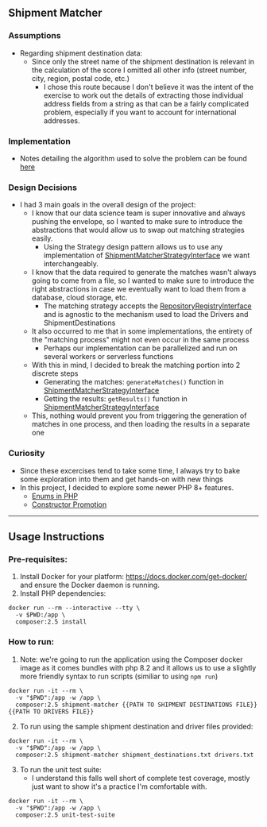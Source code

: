 ## Shipment Matcher

### Assumptions
- Regarding shipment destination data:
    - Since only the street name of the shipment destination is relevant in the calculation of the score I omitted
      all other info (street number, city, region, postal code, etc.)
        - I chose this route because I don't believe it was the intent of the exercise to work out the details of extracting
          those individual address fields from a string as that can be a fairly complicated problem, especially if you want to account
          for international addresses.

### Implementation
- Notes detailing the algorithm used to solve the problem can be found [here](src/Shipment/ShipmentMatcher/Matcher/Strategy/SuitabilityScore/README.md)

### Design Decisions
- I had 3 main goals in the overall design of the project:
  - I know that our data science team is super innovative and always pushing the envelope, so I wanted to make sure 
to introduce the abstractions that would allow us to swap out matching strategies easily.
    - Using the Strategy design pattern allows us to use any implementation of [ShipmentMatcherStrategyInterface](src/Shipment/ShipmentMatcher/Matcher/Strategy/ShipmentMatcherStrategyInterface.php)
we want interchangeably.
  - I know that the data required to generate the matches wasn't always going to come from a file, so I wanted to make sure
to introduce the right abstractions in case we eventually want to load them from a database, cloud storage, etc.
    - The matching strategy accepts the [RepositoryRegistryInterface](src/Shipment/ShipmentMatcher/Repository/RepositoryRegistryInterface.php)
and is agnostic to the mechanism used to load the Drivers and ShipmentDestinations
  - It also occurred to me that in some implementations, the entirety of the "matching process" might not even occur in the same process
    - Perhaps our implementation can be parallelized and run on several workers or serverless functions
  - With this in mind, I decided to break the matching portion into 2 discrete steps
    - Generating the matches: `generateMatches()` function in [ShipmentMatcherStrategyInterface](src/Shipment/ShipmentMatcher/Matcher/Strategy/ShipmentMatcherStrategyInterface.php)
    - Getting the results: `getResults()` function in [ShipmentMatcherStrategyInterface](src/Shipment/ShipmentMatcher/Matcher/Strategy/ShipmentMatcherStrategyInterface.php)
  - This, nothing would prevent you from triggering the generation of matches in one process, and then loading the results in a separate one

### Curiosity
- Since these excercises tend to take some time, I always try to bake some exploration into them and get hands-on with new things
- In this project, I decided to explore some newer PHP 8+ features.
  - [Enums in PHP](src/Shipment/ShipmentMatcher/Entities/ScoringMethodEnum.php)
  - [Constructor Promotion](src/Shipment/ShipmentMatcher/Matcher/ShipmentMatcher.php)

___ 
## Usage Instructions

### Pre-requisites:
1. Install Docker for your platform: https://docs.docker.com/get-docker/ and ensure the Docker daemon is running.
2. Install PHP dependencies:
```
docker run --rm --interactive --tty \
  -v $PWD:/app \
  composer:2.5 install
```

### How to run:
1. Note: we're going to run the application using the Composer docker image as it comes bundles with php 8.2
and it allows us to use a slightly more friendly syntax to run scripts (similiar to using `npm run`)
```
docker run -it --rm \
  -v "$PWD":/app -w /app \
  composer:2.5 shipment-matcher {{PATH TO SHIPMENT DESTINATIONS FILE}} {{PATH TO DRIVERS FILE}}
```
2. To run using the sample shipment destination and driver files provided:
```
docker run -it --rm \
  -v "$PWD":/app -w /app \
  composer:2.5 shipment-matcher shipment_destinations.txt drivers.txt
```

3. To run the unit test suite:
   - I understand this falls well short of complete test coverage, mostly just want to
show it's a practice I'm comfortable with.
```
docker run -it --rm \
  -v "$PWD":/app -w /app \
  composer:2.5 unit-test-suite
```